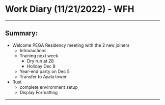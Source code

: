 # Work Diary (11/21/2022) - WFH

---
## Summary:

* Welcome PEGA Residency meeting with the 2 new joiners
    - Introductions
    - Training next week
        - Dry run at 28
        - Holiday Dec 8
    - Year-end party on Dec 5
    - Transfer to Ayala tower
* Rust
    - complete environment setup
    - Display Formatting
---